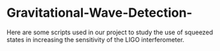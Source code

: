 # Gravitational-Wave-Detection-
Here are some scripts used in our project to study the use of squeezed states in increasing the sensitivity of the LIGO interferometer. 
